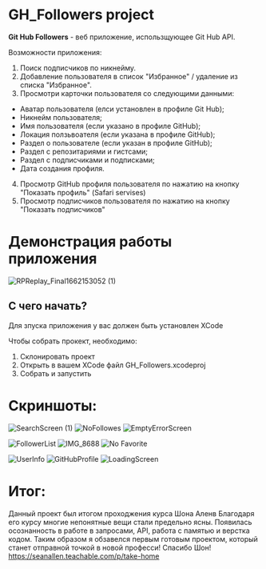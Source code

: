 # GH_Followers project

**Git Hub Followers** - веб приложение, использщующее Git Hub API.

Возможности приложения:
1. Поиск подписчиков по никнейму.
2. Добавление пользователя в список "Избранное" / удаление из списка "Избранное".
3. Просмотри карточки пользователя со следующими данными:
  - Аватар пользователя (елси установлен в профиле Git Hub);
  - Никнейм пользователя;
  - Имя пользователя (если указано в профиле GitHub);
  - Локация ползьвоателя (если указана в профиле GitHub);
  - Раздел о пользователе (если указан в профиле GitHub);
  - Раздел с репозитариями и гистсами;
  - Раздел с подписчиками и подписками;
  - Дата создания профиля.
4. Просмотр GitHub профиля пользователя по нажатию на кнопку "Показать профиль" (Safari servises)
5. Просмотр подписчиков пользователя по нажатию на кнопку "Показать подписчиков"

# Демонстрация работы приложения 

![RPReplay_Final1662153052 (1)](https://user-images.githubusercontent.com/104028198/188236635-723dfd12-68b7-4280-85b6-7d63287df112.gif)


## С чего начать?
Для зпуска приложения у вас должен быть установлен XCode

Чтобы собрать прокект, необходимо:
1. Склонировать проект
2. Открыть в вашем XCode файл GH_Followers.xcodeproj 
3. Собрать и запустить

# Скриншоты:

![SearchScreen (1)](https://user-images.githubusercontent.com/104028198/188237269-8f6b1aec-bfcb-4f88-b3ce-419387b4e9ba.png) ![NoFollowes](https://user-images.githubusercontent.com/104028198/188237485-ac12b303-2770-4ac7-a2c0-a73637d07c39.png) ![EmptyErrorScreen](https://user-images.githubusercontent.com/104028198/188238029-ad6a301d-a1ac-490f-92a1-666ef40676a7.png)


![FollowerList](https://user-images.githubusercontent.com/104028198/188237610-ed402248-ec50-49d2-91a2-9b924779a1ca.png) ![IMG_8688](https://user-images.githubusercontent.com/104028198/188237863-e9c10b99-e757-408e-9592-c54592b2f192.png) ![No Favorite](https://user-images.githubusercontent.com/104028198/188238168-0de6c84a-94b2-4490-9e55-ed39f1f7ee39.png)

![UserInfo](https://user-images.githubusercontent.com/104028198/188238716-de284fcc-8974-4cfd-b5d2-2f9a6eaf5d50.png) ![GitHubProfile](https://user-images.githubusercontent.com/104028198/188238730-208a45c1-cc17-467a-bf75-5c808f16b3e5.png) ![LoadingScreen](https://user-images.githubusercontent.com/104028198/188238933-5907fcd0-e59c-414f-8fb2-73127efeba35.png)

# Итог:
Данный проект был итогом проходжения курса Шона Аленв
Благодаря его курсу многие непонятные вещи стали предельно ясны. Появилась осознанность в работе в запросами, API, работа с памятью и верстка кодом. Таким
образом я обзавелся первым готовым проектом, который станет отправной точкой в новой професси! Спасибо Шон!
https://seanallen.teachable.com/p/take-home
